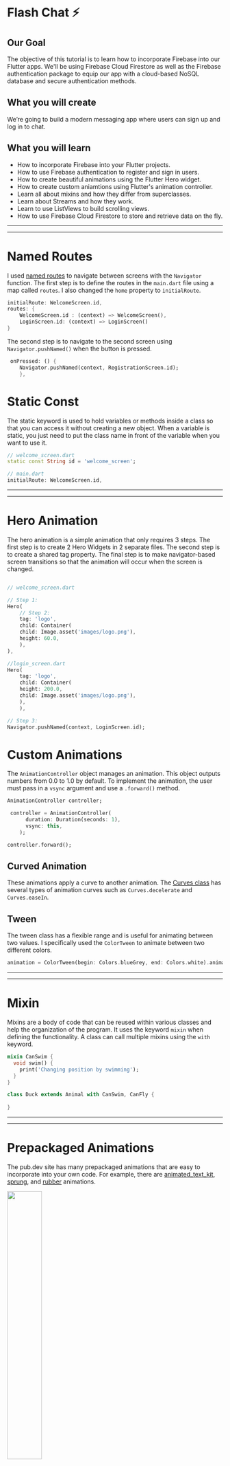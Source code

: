 # Flash Chat ⚡️

## Our Goal

The objective of this tutorial is to learn how to incorporate Firebase into our Flutter apps. We'll be using Firebase Cloud Firestore as well as the Firebase authentication package to equip our app with a cloud-based NoSQL database and secure authentication methods. 


## What you will create

We’re going to build a modern messaging app where users can sign up and log in to chat.


## What you will learn

- How to incorporate Firebase into your Flutter projects.
- How to use Firebase authentication to register and sign in users.
- How to create beautiful animations using the Flutter Hero widget.
- How to create custom aniamtions using Flutter's animation controller. 
- Learn all about mixins and how they differ from superclasses.
- Learn about Streams and how they work.
- Learn to use ListViews to build scrolling views.
- How to use Firebase Cloud Firestore to store and retrieve data on the fly.

---
---

# Named Routes
I used [named routes](https://flutter.dev/docs/cookbook/navigation/named-routes) to navigate between screens with the `Navigator` function. The first step is to define the routes in the `main.dart` file using a map called `routes`. I also changed the `home` property to `initialRoute`.

```dart
initialRoute: WelcomeScreen.id,
routes: {
    WelcomeScreen.id : (context) => WelcomeScreen(),
    LoginScreen.id: (context) => LoginScreen()
}
```

The second step is to navigate to the second screen using `Navigator.pushNamed()` when the button is pressed.

```dart
 onPressed: () {
    Navigator.pushNamed(context, RegistrationScreen.id);
    },
```
# Static Const

The static keyword is used to hold variables or methods inside a class so that you can access it without creating a new object. When a variable is static, you just need to put the class name in front of the variable when you want to use it. 

```dart
// welcome_screen.dart
static const String id = 'welcome_screen';

// main.dart
initialRoute: WelcomeScreen.id,
```
---
---

# Hero Animation
The hero animation is a simple animation that only requires 3 steps. The first step is to create 2 Hero Widgets in 2 separate files. The second step is to create a shared tag property. The final step is to make navigator-based screen transitions so that the animation will occur when the screen is changed.

```dart

// welcome_screen.dart

// Step 1: 
Hero(
    // Step 2: 
    tag: 'logo',
    child: Container(
    child: Image.asset('images/logo.png'),
    height: 60.0,
    ),
),

//login_screen.dart
Hero(
    tag: 'logo',
    child: Container(
    height: 200.0,
    child: Image.asset('images/logo.png'),
    ),
    ),

// Step 3: 
Navigator.pushNamed(context, LoginScreen.id);


```

# Custom Animations
The `AnimationController` object manages an animation. This object outputs numbers from 0.0 to 1.0 by default. To implement the animation, the user must pass in a `vsync` argument and use a `.forward()` method.  

```dart
AnimationController controller;

 controller = AnimationController(
      duration: Duration(seconds: 1),
      vsync: this,
    );

controller.forward();
```

## Curved Animation
These animations apply a curve to another animation. The [Curves class](https://api.flutter.dev/flutter/animation/Curves-class.html) has several types of animation curves such as `Curves.decelerate` and `Curves.easeIn`. 

## Tween
The tween class has a flexible range and is useful for animating between two values. I specifically used the `ColorTween` to animate between two different colors.  

```dart
animation = ColorTween(begin: Colors.blueGrey, end: Colors.white).animate(controller);
```

---
---

# Mixin
Mixins are a body of code that can be reused within various classes and help the organization of the program. It uses the keyword `mixin` when defining the functionality. A class can call multiple mixins using the `with` keyword.

```dart
mixin CanSwim {
  void swim() {
    print('Changing position by swimming');
  }
}

class Duck extends Animal with CanSwim, CanFly {
  
}
```

---
---

# Prepackaged Animations
The pub.dev site has many prepackaged animations that are easy to incorporate into your own code. For example, there are [animated_text_kit](https://pub.dev/packages/animated_text_kit), [sprung](https://pub.dev/packages/sprung), and [rubber](https://pub.dev/packages/rubber) animations. 

<img width="40%" src="doc/typewriter.gif">

```dart
 TypewriterAnimatedTextKit(
    speed: Duration(milliseconds: 500),
    totalRepeatCount: 1,
    text: ['Flash Chat'],
    textStyle: TextStyle())
```

# Firebase
[Firebase](https://firebase.google.com/) is a development platform created by Googlethat includes various functionility to improve your app. For example, Firebase is a real-time database, file storage, authentication system, hosting system and more. 

## FirebaseAuth
The [firebase_auth](https://pub.dev/packages/firebase_auth) plugin helps authenticate the user and create a new user object.

```dart
final _auth = FirebaseAuth.instance;

//create a NEW user
final newUser = await _auth.createUserWithEmailAndPassword(email: email, password: password);

//login an EXISTING user
final signedInUser = await _auth.signInWithEmailAndPassword(email: email, password: password);
```

## Firestore
The Cloud Firestore is a NoSQL database that stores data between the client and server. I used the [cloud_firestore](https://pub.dev/packages/cloud_firestore) plugin to utilize the database and add data collections from my app. 

```dart
 onPressed: () {
  _firestore.collection('messages').add({
    'text': messageText,
    'sender': loggedInUser.email,
  });
},
```

## Firebase WebPage Console

<img width="50%" src="doc/firebase-console.png">

The [Firebase console](https://console.firebase.google.com/u/0/project/flash--chat-61807/overview) has a webpage to manage your projects.

<img src="doc/firebase-auth.png">

One of the tools allows the developer to view the various users who signed into the app.

<img src="doc/firebase-data.png">

Another tool displays a collection of data that holds a map of the user's email and messages. This map is customizable and is set up by the developer. 


# Modal Progress Hud
The [modal_progress_hud](https://pub.dev/packages/modal_progress_hud) plugin creates a widget display to indicate a screen is loading.

```dart
body: ModalProgressHUD(
  inAsyncCall: showSpinner,
  child: Padding(...),
  onPressMethod: () async {
    setState(() {
      showSpinner = true;
    });
)

```
---
---

# Streams
Streams are similar to lists that hold data and set up listeners to recieve events. The developer 'subscribes' to a stream and is notified every time the database is updated. 

```dart
await for(var snapshot in _firestore.collection('messages').snapshots()){
      for(var message in snapshot.documents) {
        print(message.data);
      }
```

---
---

# ListView
A ListView widget is a list of scrollable items arranged linearly. This is different from a Column because a Column does not have a scrollable feature and the items would overflow the screen.

```dart
ListView(
  padding:
  EdgeInsets.symmetric(horizontal: 10.0, vertical: 20.0),
  children: messageBubbles,
),
```

The Expanded widget controls the size of a child class to fill the available space. It is important so that various widgets are divided to fill up space and are not hidden. 

```dart
return Expanded(
          child: ListView())
```

---
---

# TextEditingController
This class controls a text field and updates it when an action occurs. For example, I used the class to clear a text field when a button is pressed.

```dart
final messageTextController = TextEditingController();

TextField(
  controller: messageTextController)

 onPressed: () {
    messageTextController.clear();
 }
```
 
---
---

# Flexible
This widget scales the size of another widget to fit a screen. The Flexible widget should be used if you see a yellow and black indicator that something has overflowed. I used it around a `Hero` animation, so that the icon adjusted to the screen size.

```dart
 Flexible(
  child: Hero(
    tag: 'logo',
    child: Container(
      height: 200.0,
      child: Image.asset('images/logo.png'),),),),
```

---
---

# Ternary Operator
The ternary operator is useful to replicate an `if statement`. The `if statement` does NOT work in the `build` method which is why the ternary operator is useful. I changed the color of the messageBubble to blue if `isMe` was true, but else the color is grey.

```dart
color: isMe ? Colors.lightBlueAccent : Colors.white,
```

---
---

# Firebase Authentication
In the Firebase console, the developer can edit who is allowed to view/change their database. I edited my console so that only authorized users can access Flash Chat. 

![](doc/rules.png)